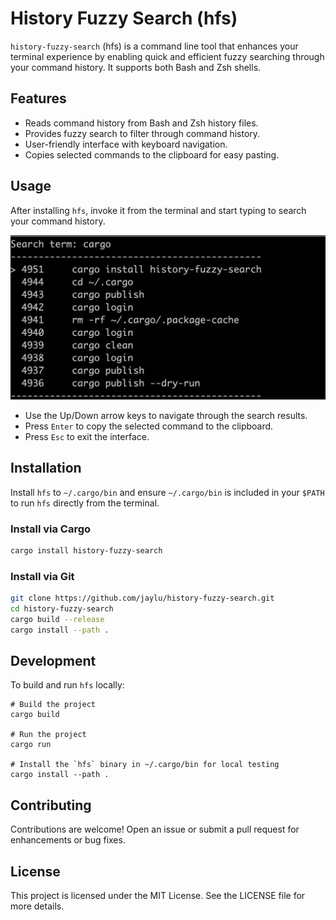 # History Fuzzy Search (hfs)

`history-fuzzy-search` (hfs) is a command line tool that enhances your terminal experience by enabling quick and efficient fuzzy searching through your command history. It supports both Bash and Zsh shells.

## Features

- Reads command history from Bash and Zsh history files.
- Provides fuzzy search to filter through command history.
- User-friendly interface with keyboard navigation.
- Copies selected commands to the clipboard for easy pasting.

## Usage

After installing `hfs`, invoke it from the terminal and start typing to search your command history.

![Screenshot](./screenshot.png)

- Use the Up/Down arrow keys to navigate through the search results.
- Press `Enter` to copy the selected command to the clipboard.
- Press `Esc` to exit the interface.

## Installation

Install `hfs` to `~/.cargo/bin` and ensure `~/.cargo/bin` is included in your `$PATH` to run `hfs` directly from the terminal.

### Install via Cargo

```bash
cargo install history-fuzzy-search
```

### Install via Git

```bash
git clone https://github.com/jaylu/history-fuzzy-search.git
cd history-fuzzy-search
cargo build --release
cargo install --path .
```

## Development

To build and run `hfs` locally:

```shell
# Build the project
cargo build

# Run the project
cargo run

# Install the `hfs` binary in ~/.cargo/bin for local testing
cargo install --path .
```

## Contributing

Contributions are welcome! Open an issue or submit a pull request for enhancements or bug fixes.

## License

This project is licensed under the MIT License. See the LICENSE file for more details.
